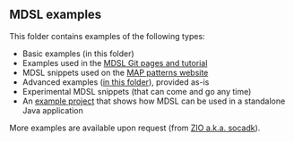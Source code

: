 ## MDSL examples

This folder contains examples of the following types:

* Basic examples (in this folder)
* Examples used in the [MDSL Git pages and tutorial](https://microservice-api-patterns.github.io/MDSL-Specification/index)
* MDSL snippets used on the [MAP patterns website](https://microservice-api-patterns.org/)
* Advanced examples ([in this folder](examples-advanced)), provided as-is
* Experimental MDSL snippets (that can come and go any time)
* An [example project](./mdsl-standalone-example) that shows how MDSL can be used in a standalone Java application

More examples are available upon request (from [ZIO a.k.a. socadk](https://ozimmer.ch/about/)).
